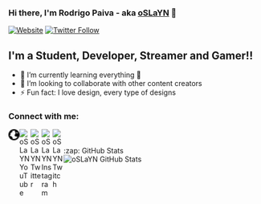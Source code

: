 ### Hi there, I'm Rodrigo Paiva - aka [oSLaYN][twitch] 👋 

[![Website](https://img.shields.io/website?label=slayn.website&style=for-the-badge&url=https%3A%2F%2Fslayn.website)](https://slayn.website/)
[![Twitter Follow](https://img.shields.io/twitter/follow/call_me_paiva?color=1DA1F2&logo=twitter&style=for-the-badge)](https://twitter.com/intent/follow?original_referer=https%3A%2F%2Fgithub.com%2Fcall_me_paiva&screen_name=call_me_paiva)

## I'm a Student, Developer, Streamer and Gamer!!

- 🌱 I’m currently learning everything 🤣
- 👯 I’m looking to collaborate with other content creators
- ⚡ Fun fact: I love design, every type of designs

### Connect with me:

[<img align="left" alt="oSLaYN Website" width="22px" src="https://raw.githubusercontent.com/iconic/open-iconic/master/svg/globe.svg" />][website]
[<img align="left" alt="oSLaYN YouTube" width="22px" src="https://cdn.jsdelivr.net/npm/simple-icons@v3/icons/youtube.svg" />][youtube]
[<img align="left" alt="oSLaYN Twitter" width="22px" src="https://cdn.jsdelivr.net/npm/simple-icons@v3/icons/twitter.svg" />][twitter]
[<img align="left" alt="oSLaYN Instagram" width="22px" src="https://cdn.jsdelivr.net/npm/simple-icons@v3/icons/instagram.svg" />][instagram]
[<img align="left" alt="oSLaYN Twitch" width="22px" src="https://cdn.jsdelivr.net/npm/simple-icons@v3/icons/twitch.svg" />][twitch]

<br />

<br />

<summary>:zap: GitHub Stats</summary>

<img align="left" alt="oSLaYN GitHub Stats" src="https://github-readme-stats.vercel.app/api?username=oSLaYN&show_icons=true&hide_border=true" />

[website]: https://slayn.website
[twitter]: https://twitter.com/call_me_paiva
[youtube]: https://youtube.com/c/SLaYN_YT
[instagram]: https://instagram.com/rodrigopaiva.03
[twitch]: https://twitch.tv/oSLaYN
